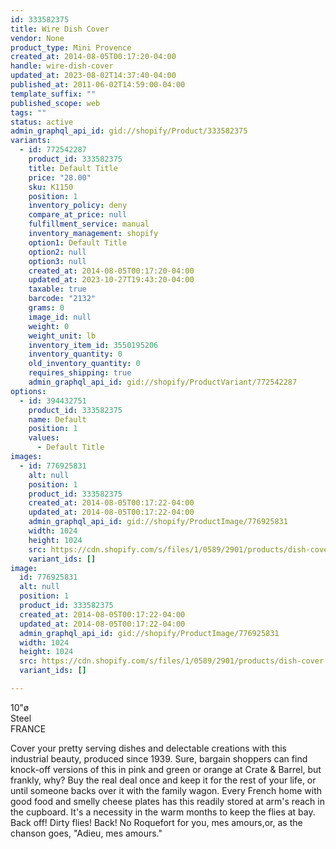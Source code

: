 ```yaml
---
id: 333582375
title: Wire Dish Cover
vendor: None
product_type: Mini Provence
created_at: 2014-08-05T00:17:20-04:00
handle: wire-dish-cover
updated_at: 2023-08-02T14:37:40-04:00
published_at: 2011-06-02T14:59:00-04:00
template_suffix: ""
published_scope: web
tags: ""
status: active
admin_graphql_api_id: gid://shopify/Product/333582375
variants:
  - id: 772542287
    product_id: 333582375
    title: Default Title
    price: "28.00"
    sku: K1150
    position: 1
    inventory_policy: deny
    compare_at_price: null
    fulfillment_service: manual
    inventory_management: shopify
    option1: Default Title
    option2: null
    option3: null
    created_at: 2014-08-05T00:17:20-04:00
    updated_at: 2023-10-27T19:43:20-04:00
    taxable: true
    barcode: "2132"
    grams: 0
    image_id: null
    weight: 0
    weight_unit: lb
    inventory_item_id: 3550195206
    inventory_quantity: 0
    old_inventory_quantity: 0
    requires_shipping: true
    admin_graphql_api_id: gid://shopify/ProductVariant/772542287
options:
  - id: 394432751
    product_id: 333582375
    name: Default
    position: 1
    values:
      - Default Title
images:
  - id: 776925831
    alt: null
    position: 1
    product_id: 333582375
    created_at: 2014-08-05T00:17:22-04:00
    updated_at: 2014-08-05T00:17:22-04:00
    admin_graphql_api_id: gid://shopify/ProductImage/776925831
    width: 1024
    height: 1024
    src: https://cdn.shopify.com/s/files/1/0589/2901/products/dish-cover.jpeg?v=1407212242
    variant_ids: []
image:
  id: 776925831
  alt: null
  position: 1
  product_id: 333582375
  created_at: 2014-08-05T00:17:22-04:00
  updated_at: 2014-08-05T00:17:22-04:00
  admin_graphql_api_id: gid://shopify/ProductImage/776925831
  width: 1024
  height: 1024
  src: https://cdn.shopify.com/s/files/1/0589/2901/products/dish-cover.jpeg?v=1407212242
  variant_ids: []

---
```


10"ø   
Steel  
FRANCE

Cover your pretty serving dishes and delectable creations with this industrial beauty, produced since 1939. Sure, bargain shoppers can find knock-off versions of this in pink and green or orange at Crate & Barrel, but frankly, why? Buy the real deal once and keep it for the rest of your life, or until someone backs over it with the family wagon. Every French home with good food and smelly cheese plates has this readily stored at arm's reach in the cupboard. It's a necessity in the warm months to keep the flies at bay. Back off! Dirty flies! Back! No Roquefort for you, mes amours,or, as the chanson goes, "Adieu, mes amours."